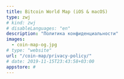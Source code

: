```yaml
---
title: Bitcoin World Map (iOS & macOS)
type: zwj
# kind: zwj
# disableLanguages: "en"
description: "Политика конфиденциальности"
images:
  - coin-map-og.jpg
# type: "website"
url: "/coin-map/privacy-policy/"
# date: 2019-11-15T23:43:58+03:00
appstore: #
---
```


